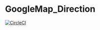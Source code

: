 # GoogleMap_Direction
[![CircleCI](https://circleci.com/gh/daniel71631/GoogleMap_Direction/tree/master.svg?style=svg)](https://circleci.com/gh/daniel71631/GoogleMap_Direction/tree/master)
